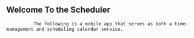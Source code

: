   ##                                             Welcome To the Scheduler  

              The following is a mobile app that serves as both a time-management and scheduling calendar service. 
